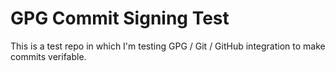 GPG Commit Signing Test
=======================

This is a test repo in which I'm testing GPG / Git / GitHub integration to make commits verifable.

